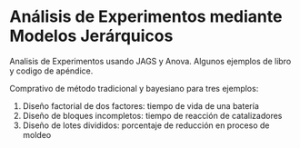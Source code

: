 # Análisis de Experimentos mediante Modelos Jerárquicos


Analisis de Experimentos usando JAGS y Anova. Algunos ejemplos de libro y codigo de apéndice.


Comprativo de método tradicional y bayesiano para tres ejemplos:

1. Diseño factorial de dos factores: tiempo de vida de una batería
2. Diseño de bloques incompletos: tiempo de reacción de catalizadores
3. Diseño de lotes divididos: porcentaje de reducción en proceso de moldeo
